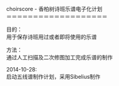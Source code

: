 choirscore - 香柏树诗班乐谱电子化计划<br>
＝＝＝＝＝＝＝＝＝＝＝＝＝＝＝＝＝＝＝

目的：<br>
用于保存诗班用过或者即将使用的乐谱

方法：<br>
通过人工扫描及二次修图加工完成乐谱的制作

2014-10-28:<br>
启动五线谱制作计划，采用Sibelius制作
